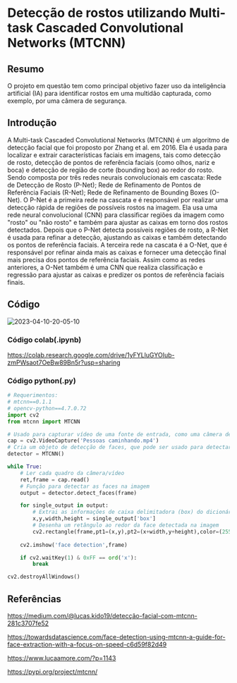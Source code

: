 # Detecção de rostos utilizando Multi-task Cascaded Convolutional Networks (MTCNN)


## Resumo
O projeto em questão tem como principal objetivo fazer uso da inteligência artificial (IA) para identificar rostos em uma multidão capturada, como exemplo, por uma câmera de segurança.
## Introdução
A Multi-task Cascaded Convolutional Networks (MTCNN) é um algoritmo de detecção facial que foi proposto por Zhang et al. em 2016. Ela é usada para localizar e extrair características faciais em imagens, tais como detecção de rosto, detecção de pontos de referência faciais (como olhos, nariz e boca) e detecção de região de corte (bounding box) ao redor do rosto. Sendo composta por três redes neurais convolucionais em cascata: Rede de Detecção de Rosto (P-Net); Rede de Refinamento de Pontos de Referência Faciais (R-Net); Rede de Refinamento de Bounding Boxes (O-Net). O P-Net é a primeira rede na cascata e é responsável por realizar uma detecção rápida de regiões de possíveis rostos na imagem. Ela usa uma rede neural convolucional (CNN) para classificar regiões da imagem como "rosto" ou "não rosto" e também para ajustar as caixas em torno dos rostos detectados. Depois que o P-Net detecta possíveis regiões de rosto, a R-Net é usada para refinar a detecção, ajustando as caixas e também detectando os pontos de referência faciais. A terceira rede na cascata é a O-Net, que é responsável por refinar ainda mais as caixas e fornecer uma detecção final mais precisa dos pontos de referência faciais. Assim como as redes anteriores, a O-Net também é uma CNN que realiza classificação e regressão para ajustar as caixas e predizer os pontos de referência faciais finais.

## Código

![2023-04-10-20-05-10](https://user-images.githubusercontent.com/113546603/231015819-d9247048-6585-4b85-bec6-a043919f135e.gif)

### Código colab(.ipynb)
https://colab.research.google.com/drive/1yFYLluGYOIub-zmPWsaot7OeBw89Bn5r?usp=sharing

### Código python(.py)
```python
# Requerimentos:
# mtcnn==0.1.1
# opencv-python==4.7.0.72
import cv2
from mtcnn import MTCNN
```
```python
# Usado para capturar vídeo de uma fonte de entrada, como uma câmera de vídeo ou um arquivo de vídeo.
cap = cv2.VideoCapture('Pessoas caminhando.mp4')
# Cria um objeto de detecção de faces, que pode ser usado para detectar faces em imagens.
detector = MTCNN()

while True:
    # Ler cada quadro da câmera/vídeo
    ret,frame = cap.read()
    # Função para detectar as faces na imagem
    output = detector.detect_faces(frame)

    for single_output in output:
        # Extrai as informações de caixa delimitadora (box) do dicionário single_output e as atribui às variáveis x, y, width e height. 
        x,y,width,height = single_output['box']
        # Desenha um retângulo ao redor da face detectada na imagem
        cv2.rectangle(frame,pt1=(x,y),pt2=(x+width,y+height),color=(255,0,0),thickness=3)
    
    cv2.imshow('face detection',frame)

    if cv2.waitKey(1) & 0xFF == ord('x'):
        break

cv2.destroyAllWindows()
```


## Referências
https://medium.com/@lucas.kido19/detecção-facial-com-mtcnn-281c3707fe52

https://towardsdatascience.com/face-detection-using-mtcnn-a-guide-for-face-extraction-with-a-focus-on-speed-c6d59f82d49

https://www.lucaamore.com/?p=1143

https://pypi.org/project/mtcnn/

